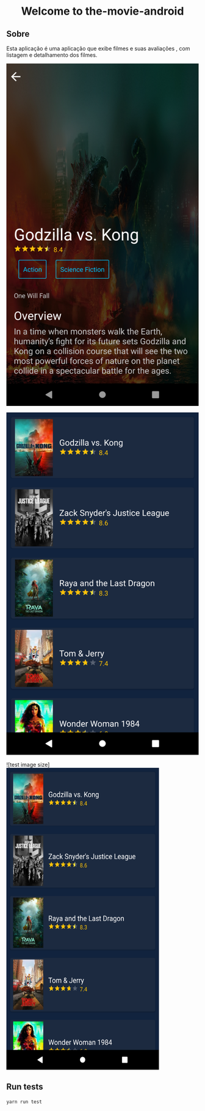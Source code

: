 # 

<h1 align="center">Welcome to the-movie-android </h1>



## Sobre 
 Esta aplicação é uma aplicação que exibe filmes e suas avaliações , com listagem e detalhamento dos filmes.


![Screenshot of IconExplorer](https://github.com/juninhork/the-movie-android/blob/main/Screenshot_1617855159.png)

![Screenshot of IconExplorer](https://github.com/juninhork/the-movie-android/blob/main/Screenshot_1617855166.png)

![test image size]<img src="https://github.com/juninhork/the-movie-android/blob/main/Screenshot_1617855166.png" width="400" height="790">


## Run tests

```sh
yarn run test
```


